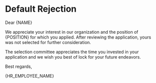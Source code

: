 # Default Rejection



Dear {NAME}

We appreciate your interest in our organization and the position of {POSITION} for which you applied. After reviewing the application, yours was not selected for further consideration.

The selection committee appreciates the time you invested in your application and we wish you best of lock for your future endeavors.



Best regards,

{HR_EMPLOYEE_NAME}

